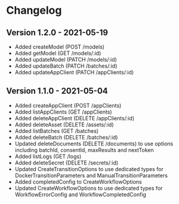 # Changelog 

## Version 1.2.0 - 2021-05-19

- Added createModel (POST /models)
- Added getModel (GET /models/:id)
- Added updateModel (PATCH /models/:id)
- Added updateBatch (PATCH /batches/:id)
- Added updateAppClient (PATCH /appClients/:id)

## Version 1.1.0 - 2021-05-04

- Added createAppClient (POST /appClients)
- Added listAppClients (GET /appClients)
- Added deleteAppClient (DELETE /appClients/:id)
- Added deleteAsset (DELETE /assets/:id)
- Added listBatches (GET /batches)
- Added deleteBatch (DELETE /batches/:id)
- Updated deleteDocuments (DELETE /documents) to use options including batchId, consentId, maxResults and nextToken 
- Added listLogs (GET /logs)
- Added deleteSecret (DELETE /secrets/:id)
- Updated CreateTransitionOptions to use dedicated types for DockerTransitionParameters and ManualTransitionParameters
- Added completedConfig to CreateWorkflowOptions 
- Updated CreateWorkflowOptions to use dedicated types for WorkflowErrorConfig and WorkflowCompletedConfig
